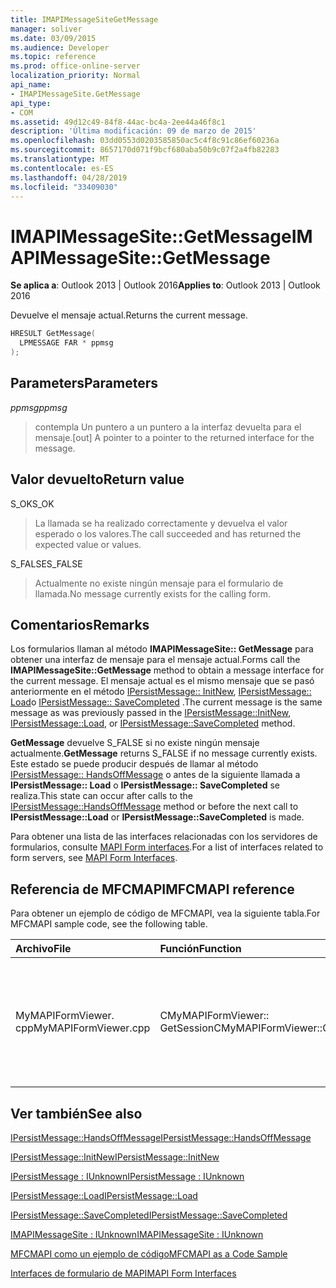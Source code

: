 ```yaml
---
title: IMAPIMessageSiteGetMessage
manager: soliver
ms.date: 03/09/2015
ms.audience: Developer
ms.topic: reference
ms.prod: office-online-server
localization_priority: Normal
api_name:
- IMAPIMessageSite.GetMessage
api_type:
- COM
ms.assetid: 49d12c49-84f8-44ac-bc4a-2ee44a46f8c1
description: 'Última modificación: 09 de marzo de 2015'
ms.openlocfilehash: 03dd0553d0203585850ac5c4f8c91c86ef60236a
ms.sourcegitcommit: 8657170d071f9bcf680aba50b9c07f2a4fb82283
ms.translationtype: MT
ms.contentlocale: es-ES
ms.lasthandoff: 04/28/2019
ms.locfileid: "33409030"
---
```

# <a name="imapimessagesitegetmessage"></a><span data-ttu-id="09efd-103">IMAPIMessageSite::GetMessage</span><span class="sxs-lookup"><span data-stu-id="09efd-103">IMAPIMessageSite::GetMessage</span></span>

  
  
<span data-ttu-id="09efd-104">**Se aplica a**: Outlook 2013 | Outlook 2016</span><span class="sxs-lookup"><span data-stu-id="09efd-104">**Applies to**: Outlook 2013 | Outlook 2016</span></span> 
  
<span data-ttu-id="09efd-105">Devuelve el mensaje actual.</span><span class="sxs-lookup"><span data-stu-id="09efd-105">Returns the current message.</span></span>
  
```cpp
HRESULT GetMessage(
  LPMESSAGE FAR * ppmsg
);
```

## <a name="parameters"></a><span data-ttu-id="09efd-106">Parameters</span><span class="sxs-lookup"><span data-stu-id="09efd-106">Parameters</span></span>

 <span data-ttu-id="09efd-107">_ppmsg_</span><span class="sxs-lookup"><span data-stu-id="09efd-107">_ppmsg_</span></span>
  
> <span data-ttu-id="09efd-108">contempla Un puntero a un puntero a la interfaz devuelta para el mensaje.</span><span class="sxs-lookup"><span data-stu-id="09efd-108">[out] A pointer to a pointer to the returned interface for the message.</span></span>
    
## <a name="return-value"></a><span data-ttu-id="09efd-109">Valor devuelto</span><span class="sxs-lookup"><span data-stu-id="09efd-109">Return value</span></span>

<span data-ttu-id="09efd-110">S_OK</span><span class="sxs-lookup"><span data-stu-id="09efd-110">S_OK</span></span> 
  
> <span data-ttu-id="09efd-111">La llamada se ha realizado correctamente y devuelva el valor esperado o los valores.</span><span class="sxs-lookup"><span data-stu-id="09efd-111">The call succeeded and has returned the expected value or values.</span></span>
    
<span data-ttu-id="09efd-112">S_FALSE</span><span class="sxs-lookup"><span data-stu-id="09efd-112">S_FALSE</span></span> 
  
> <span data-ttu-id="09efd-113">Actualmente no existe ningún mensaje para el formulario de llamada.</span><span class="sxs-lookup"><span data-stu-id="09efd-113">No message currently exists for the calling form.</span></span>
    
## <a name="remarks"></a><span data-ttu-id="09efd-114">Comentarios</span><span class="sxs-lookup"><span data-stu-id="09efd-114">Remarks</span></span>

<span data-ttu-id="09efd-115">Los formularios llaman al método **IMAPIMessageSite:: GetMessage** para obtener una interfaz de mensaje para el mensaje actual.</span><span class="sxs-lookup"><span data-stu-id="09efd-115">Forms call the **IMAPIMessageSite::GetMessage** method to obtain a message interface for the current message.</span></span> <span data-ttu-id="09efd-116">El mensaje actual es el mismo mensaje que se pasó anteriormente en el método [IPersistMessage:: InitNew](ipersistmessage-initnew.md), [IPersistMessage:: Load](ipersistmessage-load.md)o [IPersistMessage:: SaveCompleted](ipersistmessage-savecompleted.md) .</span><span class="sxs-lookup"><span data-stu-id="09efd-116">The current message is the same message as was previously passed in the [IPersistMessage::InitNew](ipersistmessage-initnew.md), [IPersistMessage::Load](ipersistmessage-load.md), or [IPersistMessage::SaveCompleted](ipersistmessage-savecompleted.md) method.</span></span> 
  
 <span data-ttu-id="09efd-117">**GetMessage** devuelve S_FALSE si no existe ningún mensaje actualmente.</span><span class="sxs-lookup"><span data-stu-id="09efd-117">**GetMessage** returns S_FALSE if no message currently exists.</span></span> <span data-ttu-id="09efd-118">Este estado se puede producir después de llamar al método [IPersistMessage:: HandsOffMessage](ipersistmessage-handsoffmessage.md) o antes de la siguiente llamada a **IPersistMessage:: Load** o **IPersistMessage:: SaveCompleted** se realiza.</span><span class="sxs-lookup"><span data-stu-id="09efd-118">This state can occur after calls to the [IPersistMessage::HandsOffMessage](ipersistmessage-handsoffmessage.md) method or before the next call to **IPersistMessage::Load** or **IPersistMessage::SaveCompleted** is made.</span></span> 
  
<span data-ttu-id="09efd-119">Para obtener una lista de las interfaces relacionadas con los servidores de formularios, consulte [MAPI Form interfaces](mapi-form-interfaces.md).</span><span class="sxs-lookup"><span data-stu-id="09efd-119">For a list of interfaces related to form servers, see [MAPI Form Interfaces](mapi-form-interfaces.md).</span></span>
  
## <a name="mfcmapi-reference"></a><span data-ttu-id="09efd-120">Referencia de MFCMAPI</span><span class="sxs-lookup"><span data-stu-id="09efd-120">MFCMAPI reference</span></span>

<span data-ttu-id="09efd-121">Para obtener un ejemplo de código de MFCMAPI, vea la siguiente tabla.</span><span class="sxs-lookup"><span data-stu-id="09efd-121">For MFCMAPI sample code, see the following table.</span></span>
  
|<span data-ttu-id="09efd-122">**Archivo**</span><span class="sxs-lookup"><span data-stu-id="09efd-122">**File**</span></span>|<span data-ttu-id="09efd-123">**Función**</span><span class="sxs-lookup"><span data-stu-id="09efd-123">**Function**</span></span>|<span data-ttu-id="09efd-124">**Comentario**</span><span class="sxs-lookup"><span data-stu-id="09efd-124">**Comment**</span></span>|
|:-----|:-----|:-----|
|<span data-ttu-id="09efd-125">MyMAPIFormViewer. cpp</span><span class="sxs-lookup"><span data-stu-id="09efd-125">MyMAPIFormViewer.cpp</span></span>  <br/> |<span data-ttu-id="09efd-126">CMyMAPIFormViewer:: GetSession</span><span class="sxs-lookup"><span data-stu-id="09efd-126">CMyMAPIFormViewer::GetSession</span></span>  <br/> |<span data-ttu-id="09efd-127">MFCMAPI usa el método **IMAPIMessageSite:: GetMessage** para devolver el puntero de mensaje actualmente almacenado en caché, si está disponible.</span><span class="sxs-lookup"><span data-stu-id="09efd-127">MFCMAPI uses the **IMAPIMessageSite::GetMessage** method to return the currently cached message pointer, if it is available.</span></span>  <br/> |
   
## <a name="see-also"></a><span data-ttu-id="09efd-128">Ver también</span><span class="sxs-lookup"><span data-stu-id="09efd-128">See also</span></span>



[<span data-ttu-id="09efd-129">IPersistMessage::HandsOffMessage</span><span class="sxs-lookup"><span data-stu-id="09efd-129">IPersistMessage::HandsOffMessage</span></span>](ipersistmessage-handsoffmessage.md)
  
[<span data-ttu-id="09efd-130">IPersistMessage::InitNew</span><span class="sxs-lookup"><span data-stu-id="09efd-130">IPersistMessage::InitNew</span></span>](ipersistmessage-initnew.md)
  
[<span data-ttu-id="09efd-131">IPersistMessage : IUnknown</span><span class="sxs-lookup"><span data-stu-id="09efd-131">IPersistMessage : IUnknown</span></span>](ipersistmessageiunknown.md)
  
[<span data-ttu-id="09efd-132">IPersistMessage::Load</span><span class="sxs-lookup"><span data-stu-id="09efd-132">IPersistMessage::Load</span></span>](ipersistmessage-load.md)
  
[<span data-ttu-id="09efd-133">IPersistMessage::SaveCompleted</span><span class="sxs-lookup"><span data-stu-id="09efd-133">IPersistMessage::SaveCompleted</span></span>](ipersistmessage-savecompleted.md)
  
[<span data-ttu-id="09efd-134">IMAPIMessageSite : IUnknown</span><span class="sxs-lookup"><span data-stu-id="09efd-134">IMAPIMessageSite : IUnknown</span></span>](imapimessagesiteiunknown.md)


[<span data-ttu-id="09efd-135">MFCMAPI como un ejemplo de código</span><span class="sxs-lookup"><span data-stu-id="09efd-135">MFCMAPI as a Code Sample</span></span>](mfcmapi-as-a-code-sample.md)
  
[<span data-ttu-id="09efd-136">Interfaces de formulario de MAPI</span><span class="sxs-lookup"><span data-stu-id="09efd-136">MAPI Form Interfaces</span></span>](mapi-form-interfaces.md)


